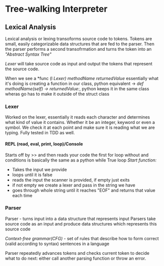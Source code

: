 # Tree-walking Interpreter #

## Lexical Analysis ## 
Lexical analysis or lexing transoforms source code to tokens. 
Tokens are small, easily categorizable data structures that are fed to the parser.
Then the parser performs a second transofrmation and turns the token into an *"Abstract Syntax Tree"*

*Lexer* will take source code as input and output the tokens that represent the source code. 

When we see a *func (l *Lexer) methodName returnedValue* essentially what it's doing is creating a function in our class, python equivalent -> *def methodName(self) -> returnedValue:*, python keeps it in the same class wheras go has to make it outside of the struct class

### Lexer ####
Worked on the lexer, essentially it reads each character and determines what kind of value it contains. Whether it be an integer, keyword or even a symbol. We check it at each point and make sure it is reading what we are typing. Fully tested in TDD as well. 

#### REPL (read, eval, print, loop)/Console #### 
Starts off by >> and then reads your code
the first for loop without and conditions is basically the same as a python while True loop
*Start function:*
- Takes the input we provide
- loops until it is false
- reads the input the scanner is provided, if empty just exits
- if not empty we create a lexer and pass in the string we have
- goes through whole string until it reaches "EOF" and returns that value each time 


### Parser ### 
Parser - turns input into a data structure that represents input
Parsers take source code as an input and produce data structures which represents this source code

*Context-free grammar(CFG)* - set of rules that describe how to form correct (valid according to syntax) sentences in a language

Parser repeatedly advances tokens and checks current token to decide what to do next: either call another parsing function or throw an error.